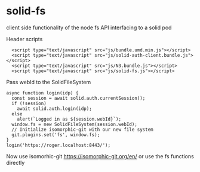 # solid-fs
client side functionality of the node fs API interfacing to a solid pod

Header scripts
```
  <script type="text/javascript" src="js/bundle.umd.min.js"></script>
  <script type="text/javascript" src="js/solid-auth-client.bundle.js"></script>
  <script type="text/javascript" src="js/N3.bundle.js"></script>
  <script type="text/javascript" src="js/solid-fs.js"></script>

```

Pass webId to the SolidFileSystem
```
async function login(idp) {
  const session = await solid.auth.currentSession();
  if (!session)
    await solid.auth.login(idp);
  else
    alert(`Logged in as ${session.webId}`);
  window.fs = new SolidFileSystem(session.webId);
  // Initialize isomorphic-git with our new file system
  git.plugins.set('fs', window.fs);
}
login('https://roger.localhost:8443/');        

```

Now use isomorhic-git https://isomorphic-git.org/en/ or use the fs functions directly
